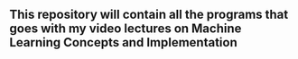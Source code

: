 ## This repository will contain all the programs that goes with my video lectures on Machine Learning Concepts and Implementation